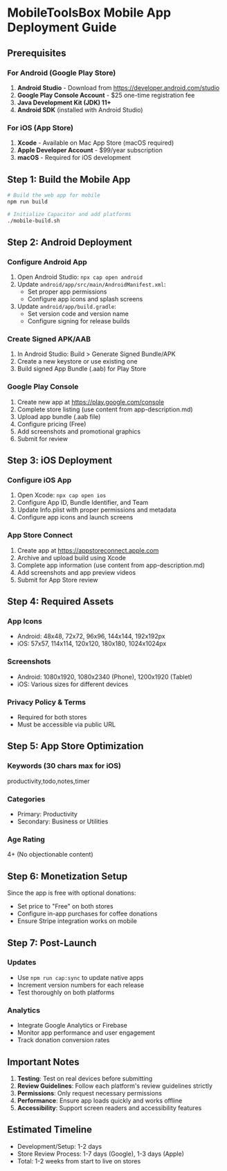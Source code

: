 # MobileToolsBox Mobile App Deployment Guide

## Prerequisites

### For Android (Google Play Store)
1. **Android Studio** - Download from https://developer.android.com/studio
2. **Google Play Console Account** - $25 one-time registration fee
3. **Java Development Kit (JDK) 11+**
4. **Android SDK** (installed with Android Studio)

### For iOS (App Store)
1. **Xcode** - Available on Mac App Store (macOS required)
2. **Apple Developer Account** - $99/year subscription
3. **macOS** - Required for iOS development

## Step 1: Build the Mobile App

```bash
# Build the web app for mobile
npm run build

# Initialize Capacitor and add platforms
./mobile-build.sh
```

## Step 2: Android Deployment

### Configure Android App
1. Open Android Studio: `npx cap open android`
2. Update `android/app/src/main/AndroidManifest.xml`:
   - Set proper app permissions
   - Configure app icons and splash screens
3. Update `android/app/build.gradle`:
   - Set version code and version name
   - Configure signing for release builds

### Create Signed APK/AAB
1. In Android Studio: Build > Generate Signed Bundle/APK
2. Create a new keystore or use existing one
3. Build signed App Bundle (.aab) for Play Store

### Google Play Console
1. Create new app at https://play.google.com/console
2. Complete store listing (use content from app-description.md)
3. Upload app bundle (.aab file)
4. Configure pricing (Free)
5. Add screenshots and promotional graphics
6. Submit for review

## Step 3: iOS Deployment

### Configure iOS App
1. Open Xcode: `npx cap open ios`
2. Configure App ID, Bundle Identifier, and Team
3. Update Info.plist with proper permissions and metadata
4. Configure app icons and launch screens

### App Store Connect
1. Create app at https://appstoreconnect.apple.com
2. Archive and upload build using Xcode
3. Complete app information (use content from app-description.md)
4. Add screenshots and app preview videos
5. Submit for App Store review

## Step 4: Required Assets

### App Icons
- Android: 48x48, 72x72, 96x96, 144x144, 192x192px
- iOS: 57x57, 114x114, 120x120, 180x180, 1024x1024px

### Screenshots
- Android: 1080x1920, 1080x2340 (Phone), 1200x1920 (Tablet)
- iOS: Various sizes for different devices

### Privacy Policy & Terms
- Required for both stores
- Must be accessible via public URL

## Step 5: App Store Optimization

### Keywords (30 chars max for iOS)
productivity,todo,notes,timer

### Categories
- Primary: Productivity
- Secondary: Business or Utilities

### Age Rating
4+ (No objectionable content)

## Step 6: Monetization Setup

Since the app is free with optional donations:
- Set price to "Free" on both stores
- Configure in-app purchases for coffee donations
- Ensure Stripe integration works on mobile

## Step 7: Post-Launch

### Updates
- Use `npm run cap:sync` to update native apps
- Increment version numbers for each release
- Test thoroughly on both platforms

### Analytics
- Integrate Google Analytics or Firebase
- Monitor app performance and user engagement
- Track donation conversion rates

## Important Notes

1. **Testing**: Test on real devices before submitting
2. **Review Guidelines**: Follow each platform's review guidelines strictly
3. **Permissions**: Only request necessary permissions
4. **Performance**: Ensure app loads quickly and works offline
5. **Accessibility**: Support screen readers and accessibility features

## Estimated Timeline
- Development/Setup: 1-2 days
- Store Review Process: 1-7 days (Google), 1-3 days (Apple)
- Total: 1-2 weeks from start to live on stores